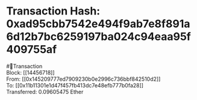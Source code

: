 
Transaction Hash: 0xad95cbb7542e494f9ab7e8f891a6d12b7bc6259197ba024c94eaa95f409755af
====================================================================================
  
#💸Transaction  
Block: [[14456718]]  
From: [[0x145209777ed7909230b0e2996c736bbf842510d2]]  
To: [[0x11b11301e1d47f457fb413dc7e48efb777b0fa28]]  
Transferred: 0.09605475 Ether